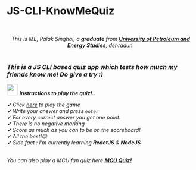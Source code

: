 # JS-CLI-KnowMeQuiz
<br>
<p align="center">
  <em>
    This is ME, Palak Singhal, a <b>graduate</b> from <a href="https://www.upes.ac.in/"> <b>University of Petroleum and Energy Studies</b>, dehradun</a>. <br>
    <br>

### This is a JS CLI based quiz app which tests how much my friends know me! Do give a try :)<br>

<img src="https://media.giphy.com/media/ObNTw8Uzwy6KQ/giphy.gif" width="30px">&nbsp;***Instructions to play the quiz!..***

✔ Click [here](replit.com/@palaksinghal/mark-1#index.jsembed=1&output=1) to play the game<br>
✔ Write your answer and press `enter`<br>
✔ For every correct answer you get one point.<br>
✔ There is no negative marking<br>
✔ Score as much as you can to be on the scoreboard!<br>
✔ All the best!😉<br>
✔ Side fact : *I’m currently learning **ReactJS** & **NodeJS**<br>*

<br>
    You can also play a MCU fan quiz here <a href="https://github.com/palaksinghal5/JS-CLI-FandomQuiz"> <b>MCU Quiz!</b>
    <br>